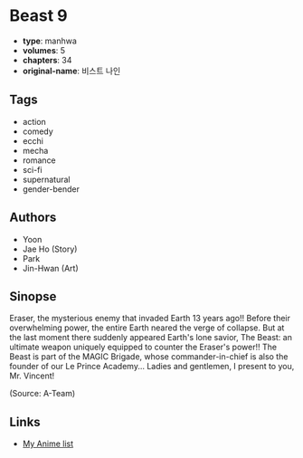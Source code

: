 # Beast 9

-   **type**: manhwa
-   **volumes**: 5
-   **chapters**: 34
-   **original-name**: 비스트 나인

## Tags

-   action
-   comedy
-   ecchi
-   mecha
-   romance
-   sci-fi
-   supernatural
-   gender-bender

## Authors

-   Yoon
-   Jae Ho (Story)
-   Park
-   Jin-Hwan (Art)

## Sinopse

Eraser, the mysterious enemy that invaded Earth 13 years ago!! Before their overwhelming power, the entire Earth neared the verge of collapse. But at the last moment there suddenly appeared Earth's lone savior, The Beast: an ultimate weapon uniquely equipped to counter the Eraser's power!! The Beast is part of the MAGIC Brigade, whose commander-in-chief is also the founder of our Le Prince Academy... Ladies and gentlemen, I present to you, Mr. Vincent!

(Source: A-Team)

## Links

-   [My Anime list](https://myanimelist.net/manga/29005/Beast_9)
